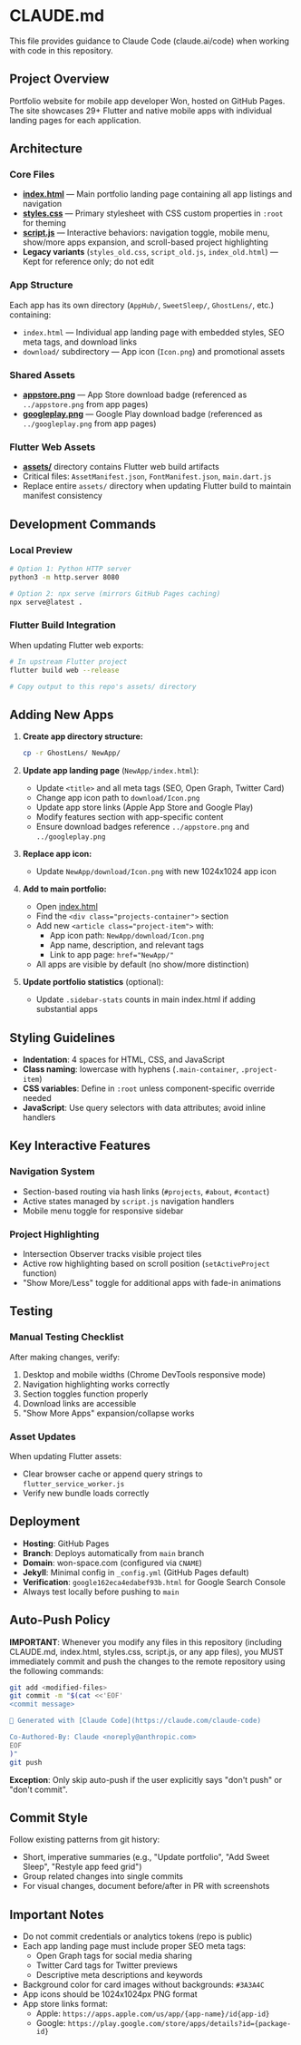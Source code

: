 # CLAUDE.md

This file provides guidance to Claude Code (claude.ai/code) when working with code in this repository.

## Project Overview
Portfolio website for mobile app developer Won, hosted on GitHub Pages. The site showcases 29+ Flutter and native mobile apps with individual landing pages for each application.

## Architecture

### Core Files
- **[index.html](index.html)** — Main portfolio landing page containing all app listings and navigation
- **[styles.css](styles.css)** — Primary stylesheet with CSS custom properties in `:root` for theming
- **[script.js](script.js)** — Interactive behaviors: navigation toggle, mobile menu, show/more apps expansion, and scroll-based project highlighting
- **Legacy variants** (`styles_old.css`, `script_old.js`, `index_old.html`) — Kept for reference only; do not edit

### App Structure
Each app has its own directory (`AppHub/`, `SweetSleep/`, `GhostLens/`, etc.) containing:
- `index.html` — Individual app landing page with embedded styles, SEO meta tags, and download links
- `download/` subdirectory — App icon (`Icon.png`) and promotional assets

### Shared Assets
- **[appstore.png](appstore.png)** — App Store download badge (referenced as `../appstore.png` from app pages)
- **[googleplay.png](googleplay.png)** — Google Play download badge (referenced as `../googleplay.png` from app pages)

### Flutter Web Assets
- **[assets/](assets/)** directory contains Flutter web build artifacts
- Critical files: `AssetManifest.json`, `FontManifest.json`, `main.dart.js`
- Replace entire `assets/` directory when updating Flutter build to maintain manifest consistency

## Development Commands

### Local Preview
```bash
# Option 1: Python HTTP server
python3 -m http.server 8080

# Option 2: npx serve (mirrors GitHub Pages caching)
npx serve@latest .
```

### Flutter Build Integration
When updating Flutter web exports:
```bash
# In upstream Flutter project
flutter build web --release

# Copy output to this repo's assets/ directory
```

## Adding New Apps

1. **Create app directory structure:**
   ```bash
   cp -r GhostLens/ NewApp/
   ```

2. **Update app landing page** (`NewApp/index.html`):
   - Update `<title>` and all meta tags (SEO, Open Graph, Twitter Card)
   - Change app icon path to `download/Icon.png`
   - Update app store links (Apple App Store and Google Play)
   - Modify features section with app-specific content
   - Ensure download badges reference `../appstore.png` and `../googleplay.png`

3. **Replace app icon:**
   - Update `NewApp/download/Icon.png` with new 1024x1024 app icon

4. **Add to main portfolio:**
   - Open [index.html](index.html)
   - Find the `<div class="projects-container">` section
   - Add new `<article class="project-item">` with:
     - App icon path: `NewApp/download/Icon.png`
     - App name, description, and relevant tags
     - Link to app page: `href="NewApp/"`
   - All apps are visible by default (no show/more distinction)

5. **Update portfolio statistics** (optional):
   - Update `.sidebar-stats` counts in main index.html if adding substantial apps

## Styling Guidelines

- **Indentation**: 4 spaces for HTML, CSS, and JavaScript
- **Class naming**: lowercase with hyphens (`.main-container`, `.project-item`)
- **CSS variables**: Define in `:root` unless component-specific override needed
- **JavaScript**: Use query selectors with data attributes; avoid inline handlers

## Key Interactive Features

### Navigation System
- Section-based routing via hash links (`#projects`, `#about`, `#contact`)
- Active states managed by `script.js` navigation handlers
- Mobile menu toggle for responsive sidebar

### Project Highlighting
- Intersection Observer tracks visible project tiles
- Active row highlighting based on scroll position (`setActiveProject` function)
- "Show More/Less" toggle for additional apps with fade-in animations

## Testing

### Manual Testing Checklist
After making changes, verify:
1. Desktop and mobile widths (Chrome DevTools responsive mode)
2. Navigation highlighting works correctly
3. Section toggles function properly
4. Download links are accessible
5. "Show More Apps" expansion/collapse works

### Asset Updates
When updating Flutter assets:
- Clear browser cache or append query strings to `flutter_service_worker.js`
- Verify new bundle loads correctly

## Deployment
- **Hosting**: GitHub Pages
- **Branch**: Deploys automatically from `main` branch
- **Domain**: won-space.com (configured via `CNAME`)
- **Jekyll**: Minimal config in `_config.yml` (GitHub Pages default)
- **Verification**: `google162eca4edabef93b.html` for Google Search Console
- Always test locally before pushing to `main`

## Auto-Push Policy
**IMPORTANT**: Whenever you modify any files in this repository (including CLAUDE.md, index.html, styles.css, script.js, or any app files), you MUST immediately commit and push the changes to the remote repository using the following commands:

```bash
git add <modified-files>
git commit -m "$(cat <<'EOF'
<commit message>

🤖 Generated with [Claude Code](https://claude.com/claude-code)

Co-Authored-By: Claude <noreply@anthropic.com>
EOF
)"
git push
```

**Exception**: Only skip auto-push if the user explicitly says "don't push" or "don't commit".

## Commit Style
Follow existing patterns from git history:
- Short, imperative summaries (e.g., "Update portfolio", "Add Sweet Sleep", "Restyle app feed grid")
- Group related changes into single commits
- For visual changes, document before/after in PR with screenshots

## Important Notes
- Do not commit credentials or analytics tokens (repo is public)
- Each app landing page must include proper SEO meta tags:
  - Open Graph tags for social media sharing
  - Twitter Card tags for Twitter previews
  - Descriptive meta descriptions and keywords
- Background color for card images without backgrounds: `#3A3A4C`
- App icons should be 1024x1024px PNG format
- App store links format:
  - Apple: `https://apps.apple.com/us/app/{app-name}/id{app-id}`
  - Google: `https://play.google.com/store/apps/details?id={package-id}`
